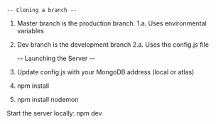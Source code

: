    -- Cloning a branch --
1. Master branch is the production branch.
  1.a. Uses environmental variables
2. Dev branch is the development branch
  2.a. Uses the config.js file
 
    -- Launching the Server --
1. Update config.js with your MongoDB address (local or atlas)
2. npm install
3. npm install nodemon
 
Start the server locally:
npm dev
